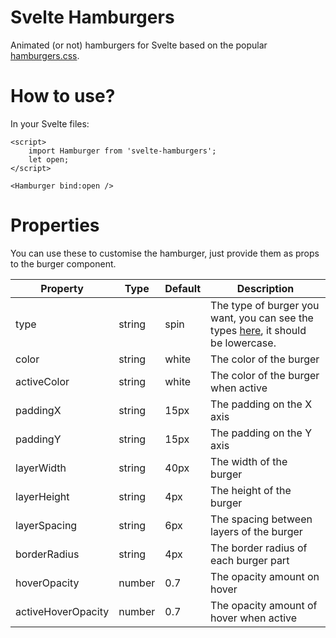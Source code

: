 # Svelte Hamburgers

Animated (or not) hamburgers for Svelte based on the popular [hamburgers.css](https://jonsuh.com/hamburgers/).

# How to use?

In your Svelte files:

```svelte
<script>
    import Hamburger from 'svelte-hamburgers';
    let open;
</script>

<Hamburger bind:open />
```

# Properties

You can use these to customise the hamburger, just provide them as props to the burger component.

| Property           | Type   | Default | Description                                                                                                        |
| ------------------ | ------ | ------- | ------------------------------------------------------------------------------------------------------------------ |
| type               | string | spin    | The type of burger you want, you can see the types [here](https://jonsuh.com/hamburgers/), it should be lowercase. |
| color              | string | white   | The color of the burger                                                                                            |
| activeColor        | string | white   | The color of the burger when active                                                                                |
| paddingX           | string | 15px    | The padding on the X axis                                                                                          |
| paddingY           | string | 15px    | The padding on the Y axis                                                                                          |
| layerWidth         | string | 40px    | The width of the burger                                                                                            |
| layerHeight        | string | 4px     | The height of the burger                                                                                           |
| layerSpacing       | string | 6px     | The spacing between layers of the burger                                                                           |
| borderRadius       | string | 4px     | The border radius of each burger part                                                                              |
| hoverOpacity       | number | 0.7     | The opacity amount on hover                                                                                        |
| activeHoverOpacity | number | 0.7     | The opacity amount of hover when active                                                                            |
